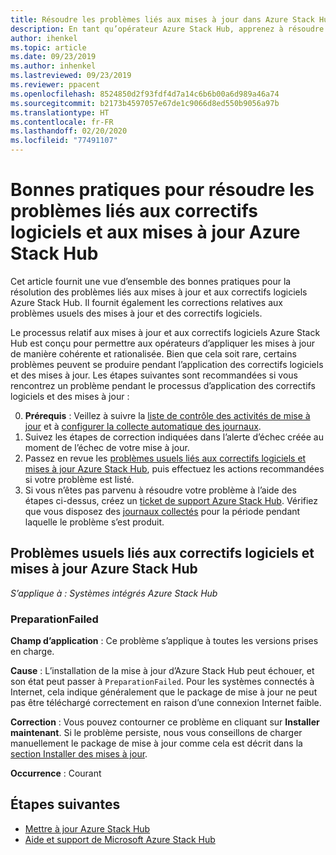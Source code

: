 ```yaml
---
title: Résoudre les problèmes liés aux mises à jour dans Azure Stack Hub
description: En tant qu’opérateur Azure Stack Hub, apprenez à résoudre les problèmes liés aux mises à jour afin qu’Azure Stack Hub puisse reprendre la production le plus rapidement possible.
author: ihenkel
ms.topic: article
ms.date: 09/23/2019
ms.author: inhenkel
ms.lastreviewed: 09/23/2019
ms.reviewer: ppacent
ms.openlocfilehash: 8524850d2f93fdf4d7a14c6b6b00a6d989a46a74
ms.sourcegitcommit: b2173b4597057e67de1c9066d8ed550b9056a97b
ms.translationtype: HT
ms.contentlocale: fr-FR
ms.lasthandoff: 02/20/2020
ms.locfileid: "77491107"
---
```

# <a name="best-practices-for-troubleshooting-azure-stack-hub-patch-and-update-issues"></a>Bonnes pratiques pour résoudre les problèmes liés aux correctifs logiciels et aux mises à jour Azure Stack Hub

Cet article fournit une vue d’ensemble des bonnes pratiques pour la résolution des problèmes liés aux mises à jour et aux correctifs logiciels Azure Stack Hub. Il fournit également les corrections relatives aux problèmes usuels des mises à jour et des correctifs logiciels.


Le processus relatif aux mises à jour et aux correctifs logiciels Azure Stack Hub est conçu pour permettre aux opérateurs d’appliquer les mises à jour de manière cohérente et rationalisée. Bien que cela soit rare, certains problèmes peuvent se produire pendant l’application des correctifs logiciels et des mises à jour. Les étapes suivantes sont recommandées si vous rencontrez un problème pendant le processus d’application des correctifs logiciels et des mises à jour :

0. **Prérequis** : Veillez à suivre la [liste de contrôle des activités de mise à jour](release-notes-checklist.md) et à [configurer la collecte automatique des journaux](azure-stack-configure-automatic-diagnostic-log-collection.md).
1. Suivez les étapes de correction indiquées dans l’alerte d’échec créée au moment de l’échec de votre mise à jour.
2. Passez en revue les [problèmes usuels liés aux correctifs logiciels et mises à jour Azure Stack Hub](#common-azure-stack-hub-patch-and-update-issues), puis effectuez les actions recommandées si votre problème est listé.
3. Si vous n’êtes pas parvenu à résoudre votre problème à l’aide des étapes ci-dessus, créez un [ticket de support Azure Stack Hub](azure-stack-help-and-support-overview.md). Vérifiez que vous disposez des [journaux collectés](https://docs.microsoft.com/azure-stack/operator/azure-stack-configure-on-demand-diagnostic-log-collection) pour la période pendant laquelle le problème s’est produit.

## <a name="common-azure-stack-hub-patch-and-update-issues"></a>Problèmes usuels liés aux correctifs logiciels et mises à jour Azure Stack Hub

*S’applique à : Systèmes intégrés Azure Stack Hub*

### <a name="preparationfailed"></a>PreparationFailed

**Champ d’application** : Ce problème s’applique à toutes les versions prises en charge.

**Cause** : L’installation de la mise à jour d’Azure Stack Hub peut échouer, et son état peut passer à `PreparationFailed`. Pour les systèmes connectés à Internet, cela indique généralement que le package de mise à jour ne peut pas être téléchargé correctement en raison d’une connexion Internet faible. 

**Correction** : Vous pouvez contourner ce problème en cliquant sur **Installer maintenant**. Si le problème persiste, nous vous conseillons de charger manuellement le package de mise à jour comme cela est décrit dans la [section Installer des mises à jour](azure-stack-apply-updates.md?#install-updates-and-monitor-progress).

**Occurrence** : Courant

## <a name="next-steps"></a>Étapes suivantes

- [Mettre à jour Azure Stack Hub](azure-stack-updates.md)  
- [Aide et support de Microsoft Azure Stack Hub](azure-stack-help-and-support-overview.md)
